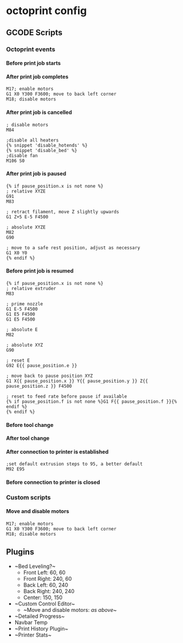 # octoprint config

## GCODE Scripts

### Octoprint events

#### Before print job starts
#### After print job completes

    M17; enable motors
    G1 X0 Y300 F3600; move to back left corner
    M18; disable motors

#### After print job is cancelled

    ; disable motors
    M84

    ;disable all heaters
    {% snippet 'disable_hotends' %}
    {% snippet 'disable_bed' %}
    ;disable fan
    M106 S0

#### After print job is paused

    {% if pause_position.x is not none %}
    ; relative XYZE
    G91
    M83

    ; retract filament, move Z slightly upwards
    G1 Z+5 E-5 F4500

    ; absolute XYZE
    M82
    G90

    ; move to a safe rest position, adjust as necessary
    G1 X0 Y0
    {% endif %}

#### Before print job is resumed

    {% if pause_position.x is not none %}
    ; relative extruder
    M83

    ; prime nozzle
    G1 E-5 F4500
    G1 E5 F4500
    G1 E5 F4500

    ; absolute E
    M82

    ; absolute XYZ
    G90

    ; reset E
    G92 E{{ pause_position.e }}

    ; move back to pause position XYZ
    G1 X{{ pause_position.x }} Y{{ pause_position.y }} Z{{ pause_position.z }} F4500

    ; reset to feed rate before pause if available
    {% if pause_position.f is not none %}G1 F{{ pause_position.f }}{% endif %}
    {% endif %}

#### Before tool change
#### After tool change
#### After connection to printer is established

    ;set default extrusion steps to 95, a better default
    M92 E95 

#### Before connection to printer is closed

### Custom scripts

#### Move and disable motors

    M17; enable motors
    G1 X0 Y300 F3600; move to back left corner
    M18; disable motors    

## Plugins

* ~Bed Leveling?~
    * Front Left: 60, 60
    * Front Right: 240, 60
    * Back Left: 60, 240
    * Back Right: 240, 240
    * Center: 150, 150
* ~Custom Control Editor~
    * ~Move and disable motors: _as above_~        
* ~Detailed Progress~
* Navbar Temp
* ~Print History Plugin~
* ~Printer Stats~
